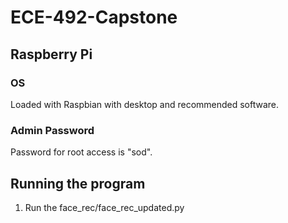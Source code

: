 # ECE-492-Capstone

## Raspberry Pi

### OS

Loaded with Raspbian with desktop and recommended software.

### Admin Password

Password for root access is "sod".

## Running the program 

1. Run the face_rec/face_rec_updated.py